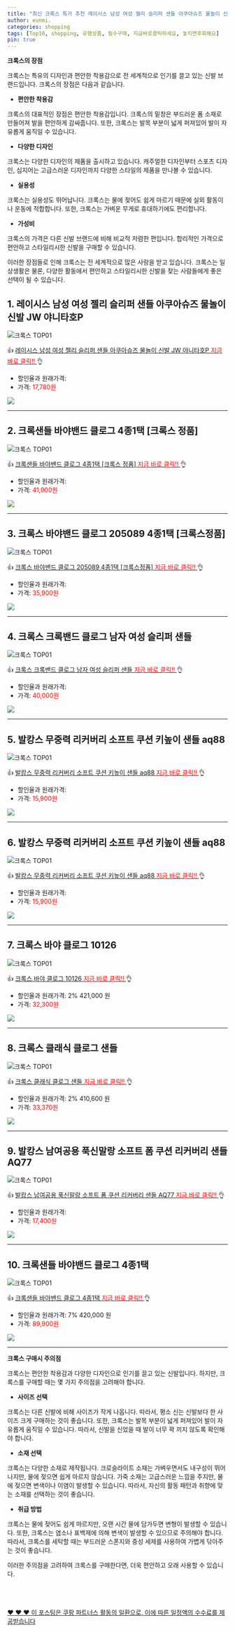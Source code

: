 ```yaml
---
title: "최신 크록스 특가 추천 레이시스 남성 여성 젤리 슬리퍼 샌들 아쿠아슈즈 물놀이 신발 JW 야니타호P 비교 장점"
author: eunmi.
categories: shopping
tags: [Top10, shopping, 유행상품, 필수구매, 지금바로클릭하세요, 놓치면후회해요]
pin: true
---
```

**크록스의 장점**

크록스는 특유의 디자인과 편안한 착용감으로 전 세계적으로 인기를 끌고 있는 신발 브랜드입니다. 크록스의 장점은 다음과 같습니다.

* **편안한 착용감**

크록스의 대표적인 장점은 편안한 착용감입니다. 크록스의 밑창은 부드러운 폼 소재로 만들어져 발을 편안하게 감싸줍니다. 또한, 크록스는 발목 부분이 넓게 퍼져있어 발이 자유롭게 움직일 수 있습니다.

* **다양한 디자인**

크록스는 다양한 디자인의 제품을 출시하고 있습니다. 캐주얼한 디자인부터 스포츠 디자인, 심지어는 고급스러운 디자인까지 다양한 스타일의 제품을 만나볼 수 있습니다.

* **실용성**

크록스는 실용성도 뛰어납니다. 크록스는 물에 젖어도 쉽게 마르기 때문에 실외 활동이나 운동에 적합합니다. 또한, 크록스는 가벼운 무게로 휴대하기에도 편리합니다.

* **가성비**

크록스의 가격은 다른 신발 브랜드에 비해 비교적 저렴한 편입니다. 합리적인 가격으로 편안하고 스타일리시한 신발을 구매할 수 있습니다.

이러한 장점들로 인해 크록스는 전 세계적으로 많은 사랑을 받고 있습니다. 크록스는 일상생활은 물론, 다양한 활동에서 편안하고 스타일리시한 신발을 찾는 사람들에게 좋은 선택이 될 수 있습니다.

   

## 1. 레이시스 남성 여성 젤리 슬리퍼 샌들 아쿠아슈즈 물놀이 신발 JW 야니타호P

![크록스 TOP01](https://thumbnail6.coupangcdn.com/thumbnails/remote/230x230ex/image/vendor_inventory/2798/be90c16be8e50605f3ff8f238eb54737b2c6734c2d74d4f55a284ce93a8e.jpg)


👍 [레이시스 남성 여성 젤리 슬리퍼 샌들 아쿠아슈즈 물놀이 신발 JW 야니타호P <font color=red> 지금 바로 클릭!! </font> ](https://link.coupang.com/re/AFFSDP?lptag=AF3617701&subid=GithubCoopas&pageKey=5436100861&traceid=V0-153&itemId=8252211147&vendorItemId=75540174915) 👌 


- 할인율과 원래가격: 
- 가격: <span style='color:red'>17,780원</span>

[![](/discount_price.png)](https://link.coupang.com/re/AFFSDP?lptag=AF3617701&subid=GithubCoopas&pageKey=5436100861&traceid=V0-153&itemId=8252211147&vendorItemId=75540174915)

---


   

## 2. 크록샌들 바야밴드 클로그 4종1택 [크록스 정품]

![크록스 TOP01](https://thumbnail10.coupangcdn.com/thumbnails/remote/230x230ex/image/vendor_inventory/d578/9e8fa59ce312243099e07fcf452862d2af56faf877793d1946a5de4c157e.jpg)


👍 [크록샌들 바야밴드 클로그 4종1택 [크록스 정품] <font color=red> 지금 바로 클릭!! </font> ](https://link.coupang.com/re/AFFSDP?lptag=AF3617701&subid=GithubCoopas&pageKey=7338646154&traceid=V0-153&itemId=18856650034&vendorItemId=87121045962) 👌 


- 할인율과 원래가격: 
- 가격: <span style='color:red'>41,900원</span>

[![](/discount_price.png)](https://link.coupang.com/re/AFFSDP?lptag=AF3617701&subid=GithubCoopas&pageKey=7338646154&traceid=V0-153&itemId=18856650034&vendorItemId=87121045962)

---


   

## 3. 크록스 바야밴드 클로그 205089 4종1택 [크록스정품]

![크록스 TOP01](https://thumbnail10.coupangcdn.com/thumbnails/remote/230x230ex/image/vendor_inventory/c440/d3a3a778fb2a729e36087e896718f426a3b6d307200ea055e10757b8c49d.jpg)


👍 [크록스 바야밴드 클로그 205089 4종1택 [크록스정품] <font color=red> 지금 바로 클릭!! </font> ](https://link.coupang.com/re/AFFSDP?lptag=AF3617701&subid=GithubCoopas&pageKey=7375316719&traceid=V0-153&itemId=19034700685&vendorItemId=86361019174) 👌 


- 할인율과 원래가격: 
- 가격: <span style='color:red'>35,900원</span>

[![](/discount_price.png)](https://link.coupang.com/re/AFFSDP?lptag=AF3617701&subid=GithubCoopas&pageKey=7375316719&traceid=V0-153&itemId=19034700685&vendorItemId=86361019174)

---


   

## 4. 크록스 크록밴드 클로그 남자 여성 슬리퍼 샌들

![크록스 TOP01](https://thumbnail8.coupangcdn.com/thumbnails/remote/230x230ex/image/retail/images/2023/08/31/16/4/092cd52f-c1e7-4577-8b50-b55c13b70350.png)


👍 [크록스 크록밴드 클로그 남자 여성 슬리퍼 샌들 <font color=red> 지금 바로 클릭!! </font> ](https://link.coupang.com/re/AFFSDP?lptag=AF3617701&subid=GithubCoopas&pageKey=6572619941&traceid=V0-153&itemId=16323608580&vendorItemId=87043001501) 👌 


- 할인율과 원래가격: 
- 가격: <span style='color:red'>40,000원</span>

[![](/discount_price.png)](https://link.coupang.com/re/AFFSDP?lptag=AF3617701&subid=GithubCoopas&pageKey=6572619941&traceid=V0-153&itemId=16323608580&vendorItemId=87043001501)

---


   

## 5. 발캉스 무중력 리커버리 소프트 쿠션 키높이 샌들 aq88

![크록스 TOP01](https://thumbnail10.coupangcdn.com/thumbnails/remote/230x230ex/image/vendor_inventory/70a2/62dfc02fa56fcd9a24b5a2bdd2edd1e331d601a4c9fc1a2772a3b9d14d1e.jpg)


👍 [발캉스 무중력 리커버리 소프트 쿠션 키높이 샌들 aq88 <font color=red> 지금 바로 클릭!! </font> ](https://link.coupang.com/re/AFFSDP?lptag=AF3617701&subid=GithubCoopas&pageKey=7248224033&traceid=V0-153&itemId=18431860094&vendorItemId=85573361840) 👌 


- 할인율과 원래가격: 
- 가격: <span style='color:red'>15,900원</span>

[![](/discount_price.png)](https://link.coupang.com/re/AFFSDP?lptag=AF3617701&subid=GithubCoopas&pageKey=7248224033&traceid=V0-153&itemId=18431860094&vendorItemId=85573361840)

---


   

## 6. 발캉스 무중력 리커버리 소프트 쿠션 키높이 샌들 aq88

![크록스 TOP01](https://thumbnail8.coupangcdn.com/thumbnails/remote/230x230ex/image/vendor_inventory/50ce/bcce11f19b8604dcf08a4f18de7401e31365b637f8697b48d4128955a016.jpg)


👍 [발캉스 무중력 리커버리 소프트 쿠션 키높이 샌들 aq88 <font color=red> 지금 바로 클릭!! </font> ](https://link.coupang.com/re/AFFSDP?lptag=AF3617701&subid=GithubCoopas&pageKey=7248224033&traceid=V0-153&itemId=18431860080&vendorItemId=85573362322) 👌 


- 할인율과 원래가격: 
- 가격: <span style='color:red'>15,900원</span>

[![](/discount_price.png)](https://link.coupang.com/re/AFFSDP?lptag=AF3617701&subid=GithubCoopas&pageKey=7248224033&traceid=V0-153&itemId=18431860080&vendorItemId=85573362322)

---


   

## 7. 크록스 바야 클로그 10126

![크록스 TOP01](https://thumbnail8.coupangcdn.com/thumbnails/remote/230x230ex/image/retail/images/2023/07/06/15/1/8c1908b4-988b-425b-a509-e7c5191155ec.jpg)


👍 [크록스 바야 클로그 10126 <font color=red> 지금 바로 클릭!! </font> ](https://link.coupang.com/re/AFFSDP?lptag=AF3617701&subid=GithubCoopas&pageKey=7447658737&traceid=V0-153&itemId=19381273129&vendorItemId=86493806409) 👌 


- 할인율과 원래가격: 2%  421,000   원
- 가격: <span style='color:red'>32,300원</span>

[![](/discount_price.png)](https://link.coupang.com/re/AFFSDP?lptag=AF3617701&subid=GithubCoopas&pageKey=7447658737&traceid=V0-153&itemId=19381273129&vendorItemId=86493806409)

---


   

## 8. 크록스 클래식 클로그 샌들

![크록스 TOP01](https://thumbnail10.coupangcdn.com/thumbnails/remote/230x230ex/image/retail/images/2023/08/31/17/5/ee0b5f11-b3a2-4fe2-8a5f-dede5700d7f0.jpg)


👍 [크록스 클래식 클로그 샌들 <font color=red> 지금 바로 클릭!! </font> ](https://link.coupang.com/re/AFFSDP?lptag=AF3617701&subid=GithubCoopas&pageKey=7320672616&traceid=V0-153&itemId=18775185779&vendorItemId=87043159836) 👌 


- 할인율과 원래가격: 2%  410,600   원
- 가격: <span style='color:red'>33,370원</span>

[![](/discount_price.png)](https://link.coupang.com/re/AFFSDP?lptag=AF3617701&subid=GithubCoopas&pageKey=7320672616&traceid=V0-153&itemId=18775185779&vendorItemId=87043159836)

---


   

## 9. 발캉스 남여공용 푹신말랑 소프트 폼 쿠션 리커버리 샌들 AQ77

![크록스 TOP01](https://thumbnail7.coupangcdn.com/thumbnails/remote/230x230ex/image/vendor_inventory/9396/f5a5b5e2161157b44fce64777b6bd40e19fdadc244521f4237e3392c5b8d.jpg)


👍 [발캉스 남여공용 푹신말랑 소프트 폼 쿠션 리커버리 샌들 AQ77 <font color=red> 지금 바로 클릭!! </font> ](https://link.coupang.com/re/AFFSDP?lptag=AF3617701&subid=GithubCoopas&pageKey=7265414411&traceid=V0-153&itemId=18516170492&vendorItemId=85654935978) 👌 


- 할인율과 원래가격: 
- 가격: <span style='color:red'>17,400원</span>

[![](/discount_price.png)](https://link.coupang.com/re/AFFSDP?lptag=AF3617701&subid=GithubCoopas&pageKey=7265414411&traceid=V0-153&itemId=18516170492&vendorItemId=85654935978)

---


   

## 10. 크록샌들 바야밴드 클로그 4종1택

![크록스 TOP01](https://thumbnail6.coupangcdn.com/thumbnails/remote/230x230ex/image/vendor_inventory/4afb/7d8e69624b9e76f9b4271803f69070e7f64996200a0dc3c0506419e3e046.jpg)


👍 [크록샌들 바야밴드 클로그 4종1택 <font color=red> 지금 바로 클릭!! </font> ](https://link.coupang.com/re/AFFSDP?lptag=AF3617701&subid=GithubCoopas&pageKey=7188296050&traceid=V0-153&itemId=18143481979&vendorItemId=85949061939) 👌 


- 할인율과 원래가격: 7%  420,000   원
- 가격: <span style='color:red'>89,900원</span>

[![](/discount_price.png)](https://link.coupang.com/re/AFFSDP?lptag=AF3617701&subid=GithubCoopas&pageKey=7188296050&traceid=V0-153&itemId=18143481979&vendorItemId=85949061939)

---
**크록스 구매시 주의점**

크록스는 편안한 착용감과 다양한 디자인으로 인기를 끌고 있는 신발입니다. 하지만, 크록스를 구매할 때는 몇 가지 주의점을 고려해야 합니다.

* **사이즈 선택**

크록스는 다른 신발에 비해 사이즈가 작게 나옵니다. 따라서, 평소 신는 신발보다 한 사이즈 크게 구매하는 것이 좋습니다. 또한, 크록스는 발목 부분이 넓게 퍼져있어 발이 자유롭게 움직일 수 있습니다. 따라서, 신발을 신었을 때 발이 너무 꽉 끼지 않도록 확인해야 합니다.

* **소재 선택**

크록스는 다양한 소재로 제작됩니다. 크로슬라이트 소재는 가벼우면서도 내구성이 뛰어나지만, 물에 젖으면 쉽게 마르지 않습니다. 가죽 소재는 고급스러운 느낌을 주지만, 물에 젖으면 변색이나 이염이 발생할 수 있습니다. 따라서, 자신의 활동 패턴과 취향에 맞는 소재를 선택하는 것이 좋습니다.

* **취급 방법**

크록스는 물에 젖어도 쉽게 마르지만, 오랜 시간 물에 담가두면 변형이 발생할 수 있습니다. 또한, 크록스는 염소나 표백제에 의해 변색이 발생할 수 있으므로 주의해야 합니다. 따라서, 크록스를 세탁할 때는 부드러운 스폰지와 중성 세제를 사용하여 가볍게 닦아주는 것이 좋습니다.

이러한 주의점을 고려하여 크록스를 구매한다면, 더욱 편안하고 오래 사용할 수 있습니다.<br><br><br><br><br> [ ❤ ❤ ❤ 이 포스팅은 쿠팡 파트너스 활동의 일환으로, 이에 따른 일정액의 수수료를 제공받습니다](https://link.coupang.com/a/bcEFyh)
